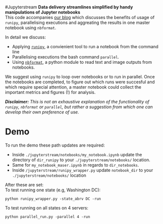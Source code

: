 #Jupyterstream
**Data delivery streamlines simplified by handy manipulations of Jupyter notebooks**  
This code accompanies [our blog](http://wiki.cambridgeanalytica.net/blog-runipy) which discusses the benefits of usage of `runipy`, parallelising executions and aggreating the results in one master notebook using `nbformat`.

In detail we discuss:  
* Applying [`runipy`](https://pypi.python.org/pypi/runipy), a convienient tool to run a notebook from the command line
* Parallelising executions the bash command `parallel`.   
* Using [`nbformat`](https://nbformat.readthedocs.io/en/latest/format_description.html), a python module to read text and image outputs from notebooks.  

We suggest using `runipy` to loop over notebooks or to run in parallel. Once the notebooks are completed, to figure out which runs were succesful and which require special attention,  a master notebook could collect the important metrics and figures (!) for analysis. 


***Disclaimer:*** *This is not an exhaustive explanation of the functionality of `runipy`, `nbformat` or `parallel`, but rather a suggestion from which one can develop their own preference of use.* 

# Demo
To run the demo these path updates are required:  
* Inside `./jupyterstream/notebooks/my_notebook.ipynb` update the directory of `dir_runipy` to your `./jupyterstream/notebooks/` location.   
* Same for `my_notebook_maser.ipynb` in regards to `dir_notebooks`.  
* Inside `/jupyterstream/runipy_wrapper.py` update `notebook_dir` to your  `./jupyterstream/notebooks/` location

After these are set:  
To test running one state (e.g, Washington DC):  
```
python runipy_wrapper.py -state_abrv DC -run
```

To test running on all states on 4 servers:
```
python parallel_run.py -parallel 4 -run
```
